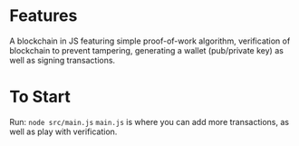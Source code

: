 # Features
A blockchain in JS featuring simple proof-of-work algorithm, verification of blockchain to prevent tampering, generating a wallet (pub/private key) as well as signing transactions.

# To Start
Run: `node src/main.js`
`main.js` is where you can add more transactions, as well as play with verification.
